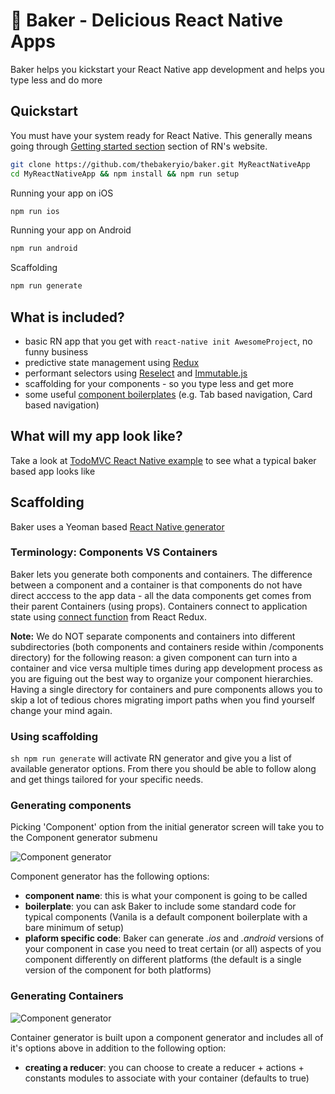 # 🍰 Baker - Delicious React Native Apps 

Baker helps you kickstart your React Native app development and helps you type less and do more 

## Quickstart

You must have your system ready for React Native. This generally means going through [Getting started section](https://facebook.github.io/react-native/docs/getting-started.html#content) section of RN's website.

```sh
git clone https://github.com/thebakeryio/baker.git MyReactNativeApp
cd MyReactNativeApp && npm install && npm run setup 
```

Running your app on iOS

```sh
npm run ios
```

Running your app on Android

```sh
npm run android
```

Scaffolding

```sh
npm run generate
```

## What is included?

- basic RN app that you get with ```react-native init AwesomeProject```, no funny business
- predictive state management using [Redux](http://redux.js.org/)
- performant selectors using [Reselect](https://github.com/reactjs/reselect) and [Immutable.js](https://facebook.github.io/immutable-js/)
- scaffolding for your components - so you type less and get more  
- some useful [component boilerplates](https://github.com/thebakeryio/generator-rn/tree/master/src/generators/component/templates/boilerplates) (e.g. Tab based navigation, Card based navigation)

## What will my app look like?

Take a look at [TodoMVC React Native example](https://github.com/thebakeryio/todomvc-react-native) to see what a typical baker based app looks like 

## Scaffolding 

Baker uses a Yeoman based [React Native generator](https://github.com/thebakeryio/generator-rn)

### Terminology: Components VS Containers

Baker lets you generate both components and containers. The difference between a component and a container is that components do not have direct acccess to the app data - all the data components get comes from their parent Containers (using props). Containers connect to application state using [connect function](https://github.com/reactjs/react-redux/blob/master/docs/api.md#connectmapstatetoprops-mapdispatchtoprops-mergeprops-options) from React Redux.

**Note:** We do NOT separate components and containers into different subdirectories (both components and containers reside within /components directory) for the following reason: a given component can turn into a container and vice versa multiple times during app development process as you are figuing out the best way to organize your component hierarchies. Having a single directory for containers and pure components allows you to skip a lot of tedious chores migrating import paths when you find yourself change your mind again.

### Using scaffolding 

```sh npm run generate``` will activate RN generator and give you a list of available generator options. From there you should be able to follow along and get things tailored for your specific needs.

### Generating components

Picking 'Component' option from the initial generator screen will take you to the Component generator submenu

![Component generator](.github/component-generator.png)

Component generator has the following options:

- **component name**: this is what your component is going to be called
- **boilerplate**: you can ask Baker to include some standard code for typical components (Vanila is a default component boilerplate with a bare minimum of setup)
- **plaform specific code**: Baker can generate *.ios* and *.android* versions of your component in case you need to treat certain (or all) aspects of you component differently on different platforms (the default is a single version of the component for both platforms)

### Generating Containers

![Component generator](.github/container-generator.png)

Container generator is built upon a component generator and includes all of it's options above in addition to the following option:

- **creating a reducer**: you can choose to create a reducer + actions + constants modules to associate with your container (defaults to true)